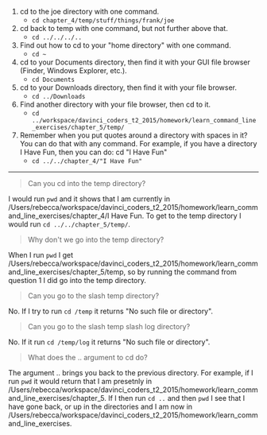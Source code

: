 1. cd to the joe directory with one command.  
    - `cd chapter_4/temp/stuff/things/frank/joe`
2. cd back to temp with one command, but not further above that.
    - `cd ../../../..`
3. Find out how to cd to your "home directory" with one command.
    - `cd ~`
4. cd to your Documents directory, then find it with your GUI file browser (Finder, Windows Explorer, etc.).
    - `cd Documents`
5. cd to your Downloads directory, then find it with your file browser.
    - `cd ../Downloads`
6. Find another directory with your file browser, then cd to it.
    - `cd ../workspace/davinci_coders_t2_2015/homework/learn_command_line_exercises/chapter_5/temp/`
7. Remember when you put quotes around a directory with spaces in it? You can do that with any command. For example, if you have a directory I Have Fun, then you can do: cd "I Have Fun"
    - `cd ../../chapter_4/"I Have Fun"`
    
    
---

>Can you cd into the temp directory?

I would run `pwd` and it shows that I am currently in /Users/rebecca/workspace/davinci_coders_t2_2015/homework/learn_command_line_exercises/chapter_4/I Have Fun.
To get to the temp directory I would run `cd ../../chapter_5/temp/`.


>Why don't we go into the temp directory?

When I run `pwd` I get /Users/rebecca/workspace/davinci_coders_t2_2015/homework/learn_command_line_exercises/chapter_5/temp, so by running the command from question 1 I did go into the temp directory.

>Can you go to the slash temp directory?
 
No. If I try to run `cd /temp` it returns "No such file or directory".

>Can you go to the slash temp slash log directory?

No. If it run `cd /temp/log` it returns "No such file or directory".

>What does the .. argument to cd do?

The argument .. brings you back to the previous directory.
For example, if I run `pwd` it would return that I am presetnly in /Users/rebecca/workspace/davinci_coders_t2_2015/homework/learn_command_line_exercises/chapter_5.
If I then run `cd ..` and then `pwd` I see that I have gone back, or up in the directories and I am now in /Users/rebecca/workspace/davinci_coders_t2_2015/homework/learn_command_line_exercises.

